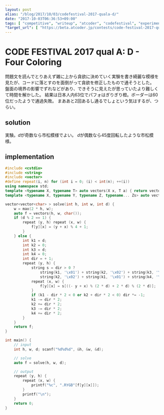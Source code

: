 ```yaml
---
layout: post
alias: "/blog/2017/10/03/codefestival-2017-quala-d/"
date: "2017-10-03T06:36:53+09:00"
tags: [ "competitive", "writeup", "atcoder", "codefestival", "experiment" ]
"target_url": [ "https://beta.atcoder.jp/contests/code-festival-2017-quala/tasks/code_festival_2017_quala_d" ]
---
```


# CODE FESTIVAL 2017 qual A: D - Four Coloring

問題文を読んでとりあえず雑に上から貪欲に決めていく実験を書き綺麗な模様を見たが、コードに落とすのを面倒がって貪欲を修正したもので通そうとした。
盤面の境界の影響でずれなどがあり、できそうに見えたが思っていたより難しくて時間を解かした。
結果は日本人内$63$位でパフォはぎりぎり橙。ボーダーは$60$位だったようで通過失敗。
まああと$2$回あるし通るでしょという気はするが、つらい。

## solution

実験。$d$が奇数なら市松模様でよい。
$d$が偶数なら$45$度回転したような市松模様。

## implementation

``` c++
#include <cstdio>
#include <string>
#include <vector>
#define repeat(i, n) for (int i = 0; (i) < int(n); ++(i))
using namespace std;
template <typename X, typename T> auto vectors(X x, T a) { return vector<T>(x, a); }
template <typename X, typename Y, typename Z, typename... Zs> auto vectors(X x, Y y, Z z, Zs... zs) { auto cont = vectors(y, z, zs...); return vector<decltype(cont)>(x, cont); }

vector<vector<char> > solve(int h, int w, int d) {
    w = max(2 * h, w);
    auto f = vectors(h, w, char());
    if (d % 2 == 1) {
        repeat (y, h) repeat (x, w) {
            f[y][x] = (y + x) % 4 + 1;
        }
    } else {
        int k1 = d;
        int k2 = 0;
        int k3 = d;
        int k4 = 0;
        int dir = + 1;
        repeat (y, h) {
            string s = dir > 0 ?
                string(k1, '\x01') + string(k2, '\x02') + string(k3, '\x03') + string(k4, '\x04') :
                string(k2, '\x02') + string(k1, '\x01') + string(k4, '\x04') + string(k3, '\x03') ;
            repeat (x, w) {
                f[y][x] = s[((- y + x) % (2 * d) + 2 * d) % (2 * d)];
            }
            if (k1 - dir * 2 < 0 or k2 + dir * 2 < 0) dir *= -1;
            k1 -= dir * 2;
            k2 += dir * 2;
            k3 -= dir * 2;
            k4 += dir * 2;
        }
    }
    return f;
}

int main() {
    // input
    int h, w, d; scanf("%d%d%d", &h, &w, &d);

    // solve
    auto f = solve(h, w, d);

    // output
    repeat (y, h) {
        repeat (x, w) {
            printf("%c", ".RYGB"[f[y][x]]);
        }
        printf("\n");
    }
    return 0;
}
```
